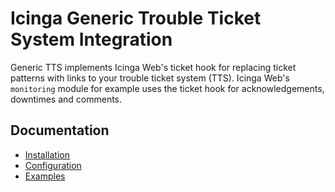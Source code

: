# Icinga Generic Trouble Ticket System Integration

Generic TTS implements Icinga Web's ticket hook for replacing ticket patterns
with links to your trouble ticket system (TTS).
Icinga Web's `monitoring` module for example uses the ticket hook for
acknowledgements, downtimes and comments.

## Documentation

* [Installation](02-Installation.md)
* [Configuration](03-Configuration.md)
* [Examples](04-Examples.md)